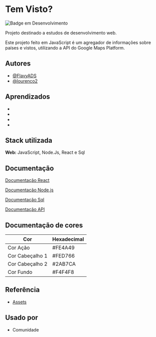 
# Tem Visto?

![Badge em Desenvolvimento](http://img.shields.io/static/v1?label=STATUS&message=EM%20DESENVOLVIMENTO&color=GREEN&style=for-the-badge)

Projeto destinado a estudos de desenvolvimento web. 

Este projeto feito em JavaScript é um agregador de informações sobre países e vistos, utilizando a API do Google Maps Platform.





## Autores

- [@FlavyADS](https://github.com/FlavyADS)  
- [@lourenco2](https://github.com/lourenco2)


## Aprendizados

* 
* 
* 
* 

## Stack utilizada

**Web:** JavaScript, Node.Js, React e Sql




## Documentação

[Documentação React](https://reactjs.org/docs/getting-started.html)

[Documentação Node.js](https://nodejs.org/pt-br/docs/)

[Documentação Sql](https://dev.mysql.com/doc/)

[Documentação API](https://developers.google.com/maps?hl=pt-br)

## Documentação de cores

| Cor               | Hexadecimal                                                |
| ----------------- | ---------------------------------------------------------------- |
| Cor Ação       | #FE4A49 |
| Cor Cabeçalho 1      | #FED766 |
| Cor Cabeçalho 2     | #2AB7CA |
| Cor Fundo      | #F4F4F8 |



## Referência

 - [Assets](https://fonts.google.com/icons?icon.query=men)


## Usado por


- Comunidade

